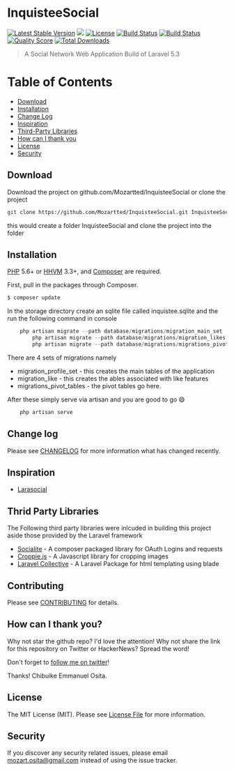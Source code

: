 # InquisteeSocial

[![Latest Stable Version](https://poser.pugx.org/unicodeveloper/laravel-wikipedia/v/stable.svg)](https://packagist.org/packages/unicodeveloper/laravel-wikipedia)
![](https://img.shields.io/badge/mozartted-approved-blue.svg)
[![License](https://poser.pugx.org/unicodeveloper/laravel-wikipedia/license.svg)](LICENSE.md)
[![Build Status](https://img.shields.io/travis/unicodeveloper/laravel-wikipedia.svg)](https://travis-ci.org/unicodeveloper/laravel-wikipedia)
[![Build Status](https://img.shields.io/travis/andela-kerinoso/laravel-wikipedia.svg)](https://travis-ci.org/andela-kerinoso/laravel-wikipedia)
[![Quality Score](https://img.shields.io/scrutinizer/g/unicodeveloper/laravel-wikipedia.svg?style=flat-square)](https://scrutinizer-ci.com/g/unicodeveloper/laravel-wikipedia)
[![Total Downloads](https://img.shields.io/packagist/dt/unicodeveloper/laravel-wikipedia.svg?style=flat-square)](https://packagist.org/packages/unicodeveloper/laravel-wikipedia)

> A Social Network Web Application Build of Laravel 5.3

# Table of Contents
- [Download](##Download)
- [Installation](##Installation)
- [Change Log](#Change-log)
- [Inspiration](#Inspiration)
- [Third-Party Libraries](#third-party-libraries)
- [How can I thank you](#How-can-I-thank-you?)
- [License](#License)
- [Security](#Security)

## Download

Download the project on github.com/Mozartted/InquisteeSocial or clone the project
```bash
git clone https://github.com/Mozartted/InquisteeSocial.git InquisteeSocial
```
this would create a folder InquisteeSocial and clone the project into the folder


## Installation

[PHP](https://php.net) 5.6+ or [HHVM](http://hhvm.com) 3.3+, and [Composer](https://getcomposer.org) are required.

First, pull in the packages through Composer.

``` bash
$ composer update
```
In the storage directory create an sqlite file called inquistee.sqlite and the run the following command in console

```php
    php artisan migrate --path database/migrations/migration_main_set
		php artisan migrate --path database/migrations/migration_likes
		php artisan migrate --path database/migrations/migrations_pivot_tables
```
There are 4 sets of migrations namely
* migration_profile_set - this creates the main tables of the application
* migration_like - this creates the ables associated with like features
* migrations_pivot_tables - the pivot tables go here.

After these simply serve via artisan and you are good to go :smile:
```php
	php artisan serve
```

## Change log

Please see [CHANGELOG](CHANGELOG.md) for more information what has changed recently.

## Inspiration

 * [Larasocial](https://github.com/msalom28/Larasocial)

## Thrid Party Libraries
The Following third party libraries were inlcuded in building this project aside those provided by the Laravel framework
- [Socialite](https://github.com/laravel/socialite) - A composer packaged library for OAuth Logins and requests
- [Croppie.js](https://github.com/Foliotek/Croppie) - A Javascript library for cropping images
- [Laravel Collective](https://github.com/LaravelCollective/laravelcollective.com) - A Laravel Package for html templating using blade

## Contributing

Please see [CONTRIBUTING](CONTRIBUTING.md) for details.

## How can I thank you?

Why not star the github repo? I'd love the attention! Why not share the link for this repository on Twitter or HackerNews? Spread the word!

Don't forget to [follow me on twitter](https://twitter.com/mozartted)!

Thanks!
Chibuike Emmanuel Osita.

## License

The MIT License (MIT). Please see [License File](LICENSE.md) for more information.

## Security

If you discover any security related issues, please email [mozart.osita@gmail.com](mozart.osita@gmail.com) instead of using the issue tracker.
